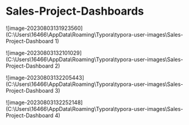 # Sales-Project-Dashboards

![image-20230803131923560](C:\Users\16466\AppData\Roaming\Typora\typora-user-images\Sales-Project-Dashboard 1)

![image-20230803132101029](C:\Users\16466\AppData\Roaming\Typora\typora-user-images\Sales-Project-Dashboard 2)

![image-20230803132205443](C:\Users\16466\AppData\Roaming\Typora\typora-user-images\Sales-Project-Dashboard 3)

![image-20230803132252148](C:\Users\16466\AppData\Roaming\Typora\typora-user-images\Sales-Project-Dashboard 4)